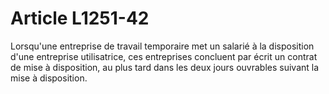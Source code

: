 # Article L1251-42

Lorsqu'une entreprise de travail temporaire met un salarié à la disposition d'une entreprise utilisatrice, ces entreprises concluent par écrit un contrat de mise à disposition, au plus tard dans les deux jours ouvrables suivant la mise à disposition.